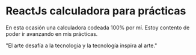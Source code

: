 # ReactJs calculadora para prácticas

En esta ocasión una calculadora codeada 100% por mí. Estoy contento de poder ir avanzando en mis prácticas. 

"El arte desafía a la tecnología y la tecnología inspira al arte."
